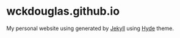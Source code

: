 # wckdouglas.github.io #

My personal website using generated by [Jekyll](https://jekyllrb.com/) using [Hyde](https://github.com/poole/hyde) theme.